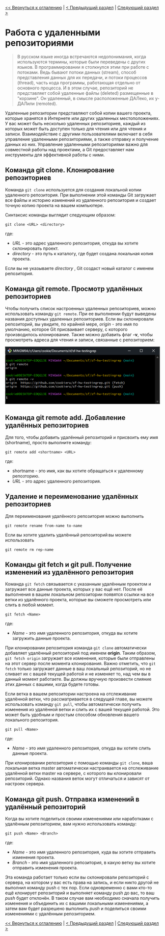 [<< Вернуться к оглалению](README.md) | [< Предыдущий раздел](section07.md) | [Следующий раздел >](section09.md)

Работа с удаленными репозиториями
===================================

> В русском языке иногда встречаются недопонимания, когда используются термины, которые были переведены с других языков. В программировании я столкнулся этим при работе с потоками. Ведь бывают потоки данных (stream), способ представления данных для их передачи, и потоки процессов (thread), часть кода программы, работающая отдельно от основного процесса. И в этом случае, репозиторий не представляет собой удаленные файлы (deleted) размещенные в "корзине". Он удаленный, в смысле расположенные ДАЛеко, их у-ДАЛили (remoted).

Удаленные репозитории представляют собой копии вашего проекта, которые хранятся в Интернете или других удаленных местоположениях. У вас может быть несколько удаленных репозиториев, каждый из которых может быть доступен только для чтения или для чтения и записи. Взаимодействие с другими пользователями включает в себя управление удаленными репозиториями, а также отправку и получение данных из них. Управление удаленными репозиториями важно для совместной работы над проектами, а Git предоставляет нам инструменты для эффективной работы с ними.

Команда git clone. Клонирование репозиториев
--------------------------------------------

Команда `git clone` используется для создания локальной копии удаленного репозитория. При выполнении этой команды Git загружает все файлы и историю изменений из удаленного репозитория и создает точную копию проекта на вашем компьютере.

Синтаксис команды выглядит следующим образом:

```
git clone <URL> <directory>
```

где:

- _URL_ - это адрес удаленного репозитория, откуда вы хотите склонировать проект.
- _directory_ - это путь к каталогу, где будет создана локальная копия проекта. 

Если вы не указываете _directory_ , Git создаст новый каталог с именем репозитория.

Команда git remote. Просмотр удалённых репозиториев
---------------------------------------------------

Чтобы получить список настроенных удаленных репозиториев, можно использовать команду `git remote`. При ее выполнении будут выведены названия доступных удаленных репозиториев. Если вы склонировали репозиторий, вы увидите, по крайней мере, _origin_ - это имя по умолчанию, которое Git присваивает серверу, с которого производилось клонирование. Также можно добавить флаг __-v__, чтобы просмотреть адреса для чтения и записи, связанные с репозиторием:

![результат работы git remote -v](https://github.com/cookieru/3.14.1-HW-01/blob/be6e80c7164a8bb750fa7c774b680c1fb3bebd72/images/2023-12-18%20223203.png?raw=true)


Команда git remote add. Добавление удалённых репозиториев
---------------------------------------------------------

Для того, чтобы добавить удалённый репозиторий и присвоить ему имя (shortname), просто выполните команду:

```
git remote add <shortname> <URL>
```

где:

- shortname - это имя, как вы хотите обращаться к удаленному репозторию. 
- _URL_ - это адрес удаленного репозитория.

Удаление и переименование удалённых репозиториев
------------------------------------------------

Для переименования удалённого репозитория можно выполнить 

```
git remote rename from-name to-name
```

Если вы хотите удалить удалённый репозиторий вы можете использовать 

```
git remote rm rep-name
```

Команды git fetch и git pull. Получение изменений из удалённого репозитория
---------------------------------------------------------------------------

Команда `git fetch` связывается с указанным удалённым проектом и загружает все данные проекта, которых у вас ещё нет. После её выполнения в вашем локальном репозитории появятся ссылки на все ветки из удалённого проекта, которые вы сможете просмотреть или слить в любой момент.

```
git fetch <Name>
```

где:

- _Name_ - это имя удаленного репозитория, откуда вы хотите загружить данные проекта.

При клонировании репозитория команда `git clone` автоматически добавляет удалённый репозиторий под именем __origin__. Таким образом, `git fetch origin` загружает все изменения, которые были отправлены на этот сервер после момента клонирования. Важно отметить, что `git fetch` только загружает данные в ваш локальный репозиторий, но не сливает их с вашей текущей работой и не изменяет то, над чем вы в данный момент работаете. Вы должны вручную произвести слияние этих данных с вашими, когда будете готовы.

Если ветка в вашем репозитории настроена на отслеживание удалённой ветки, что рассматривается в следущей главе, вы можете использовать команду `git pull`, чтобы автоматически получить изменения из удалённой ветки и слить их с вашей текущей работой. Это может быть удобным и простым способом обновления вашего локального репозитория.


```
git pull <Name>
```

где:

- _Name_ - это имя удаленного репозитория, откуда вы хотите слить данные проекта.

При клонировании репозитория с помощью команды `git clone`, ваша локальная ветка master автоматически настраивается на отслеживание удалённой ветки master на сервере, с которого вы клонировали репозиторий. Однако названия веток могут отличаться и зависят от настроек сервера.

Команда git push. Отправка изменений в удалённый репозиторий
------------------------------------------------------------

Когда вы хотите поделиться своими изменениями или наработками с удалённым репозиторием, вам нужно использовать команду:

```
git push <Name> <Branch>
```

где:

- _Name_ - это имя удаленного репозитория, куда вы хотите отправить изменения проекта.
- _Branch_ - это имя удаленного репозитория, в какую ветку вы хотите отправить изменения проекта.

Эта команда работает только если вы склонировали репозиторий с сервера, на котором у вас есть права на запись, и если никто другой не выполнил команду push с тех пор. Если одновременно с вами кто-то ещё клонирует репозиторий и выполняет команду push до вас, то ваш _push_ будет отклонён. В таком случае вам необходимо сначала получить изменения и объединить их с вашими локальными изменениями, а затем вам будет разрешено выполнить _push_ и поделиться своими изменениями с удалённым репозиторием.

[<< Вернуться к оглалению](README.md) | [< Предыдущий раздел](section07.md) | [Следующий раздел >](section09.md)